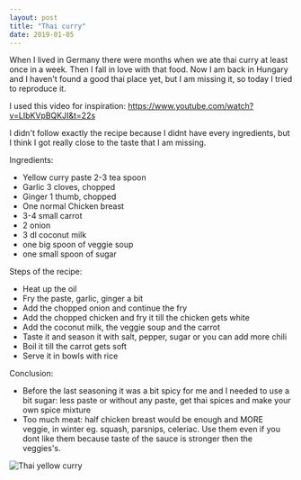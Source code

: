 ```yaml
---
layout: post
title: "Thai curry"
date: 2019-01-05
---
```


When I lived in Germany there were months when we ate thai curry at least once in a week. Then I fall in love with that food. Now I am back in Hungary and I haven't found a good thai place yet, but I am missing it, so today I tried to reproduce it.

I used this video for inspiration: <https://www.youtube.com/watch?v=LIbKVpBQKJI&t=22s>

I didn't follow exactly the recipe because I didnt have every ingredients, but I think I got really close to the taste that I am missing.

Ingredients:
  *  Yellow curry paste 2-3 tea spoon 
  *  Garlic 3 cloves, chopped
  *  Ginger 1 thumb, chopped
  *  One normal Chicken breast
  *  3-4 small carrot
  *  2 onion
  *  3 dl coconut milk
  *  one big spoon of veggie soup
  *  one small spoon of sugar

Steps of the recipe:
  *  Heat up the oil
  *  Fry the paste, garlic, ginger a bit
  *  Add the chopped onion and continue the fry
  *  Add the chopped chicken and fry it till the chicken gets white
  *  Add the coconut milk, the veggie soup and the carrot
  *  Taste it and season it with salt, pepper, sugar or you can add more chili
  *  Boil it till the carrot gets soft
  *  Serve it in bowls with rice

Conclusion:
  *  Before the last seasoning it was a bit spicy for me and I needed to use a bit sugar: less paste or without any paste, get thai spices and make your own spice mixture
  *  Too much meat: half chicken breast would be enough and MORE veggie, in winter eg. squash, parsnips, celeriac. Use them even if you dont like them because taste of the sauce is stronger then the veggies's.
  
![Thai yellow curry](http://franyek.github.io/images/2019-01-26-thai-curry-01.jpg)  
     
      